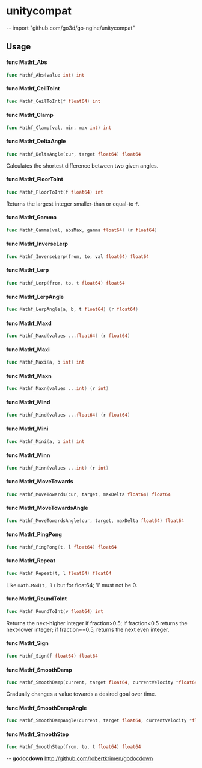 # unitycompat
--
    import "github.com/go3d/go-ngine/unitycompat"


## Usage

#### func  Mathf_Abs

```go
func Mathf_Abs(value int) int
```

#### func  Mathf_CeilToInt

```go
func Mathf_CeilToInt(f float64) int
```

#### func  Mathf_Clamp

```go
func Mathf_Clamp(val, min, max int) int
```

#### func  Mathf_DeltaAngle

```go
func Mathf_DeltaAngle(cur, target float64) float64
```
Calculates the shortest difference between two given angles.

#### func  Mathf_FloorToInt

```go
func Mathf_FloorToInt(f float64) int
```
Returns the largest integer smaller-than or equal-to `f`.

#### func  Mathf_Gamma

```go
func Mathf_Gamma(val, absMax, gamma float64) (r float64)
```

#### func  Mathf_InverseLerp

```go
func Mathf_InverseLerp(from, to, val float64) float64
```

#### func  Mathf_Lerp

```go
func Mathf_Lerp(from, to, t float64) float64
```

#### func  Mathf_LerpAngle

```go
func Mathf_LerpAngle(a, b, t float64) (r float64)
```

#### func  Mathf_Maxd

```go
func Mathf_Maxd(values ...float64) (r float64)
```

#### func  Mathf_Maxi

```go
func Mathf_Maxi(a, b int) int
```

#### func  Mathf_Maxn

```go
func Mathf_Maxn(values ...int) (r int)
```

#### func  Mathf_Mind

```go
func Mathf_Mind(values ...float64) (r float64)
```

#### func  Mathf_Mini

```go
func Mathf_Mini(a, b int) int
```

#### func  Mathf_Minn

```go
func Mathf_Minn(values ...int) (r int)
```

#### func  Mathf_MoveTowards

```go
func Mathf_MoveTowards(cur, target, maxDelta float64) float64
```

#### func  Mathf_MoveTowardsAngle

```go
func Mathf_MoveTowardsAngle(cur, target, maxDelta float64) float64
```

#### func  Mathf_PingPong

```go
func Mathf_PingPong(t, l float64) float64
```

#### func  Mathf_Repeat

```go
func Mathf_Repeat(t, l float64) float64
```
Like `math.Mod(t, l)` but for float64; 'l' must not be 0.

#### func  Mathf_RoundToInt

```go
func Mathf_RoundToInt(v float64) int
```
Returns the next-higher integer if fraction>0.5; if fraction<0.5 returns the
next-lower integer; if fraction==0.5, returns the next even integer.

#### func  Mathf_Sign

```go
func Mathf_Sign(f float64) float64
```

#### func  Mathf_SmoothDamp

```go
func Mathf_SmoothDamp(current, target float64, currentVelocity *float64, smoothTime, maxSpeed, deltaTime float64) float64
```
Gradually changes a value towards a desired goal over time.

#### func  Mathf_SmoothDampAngle

```go
func Mathf_SmoothDampAngle(current, target float64, currentVelocity *float64, smoothTime, maxSpeed, deltaTime float64) float64
```

#### func  Mathf_SmoothStep

```go
func Mathf_SmoothStep(from, to, t float64) float64
```

--
**godocdown** http://github.com/robertkrimen/godocdown
